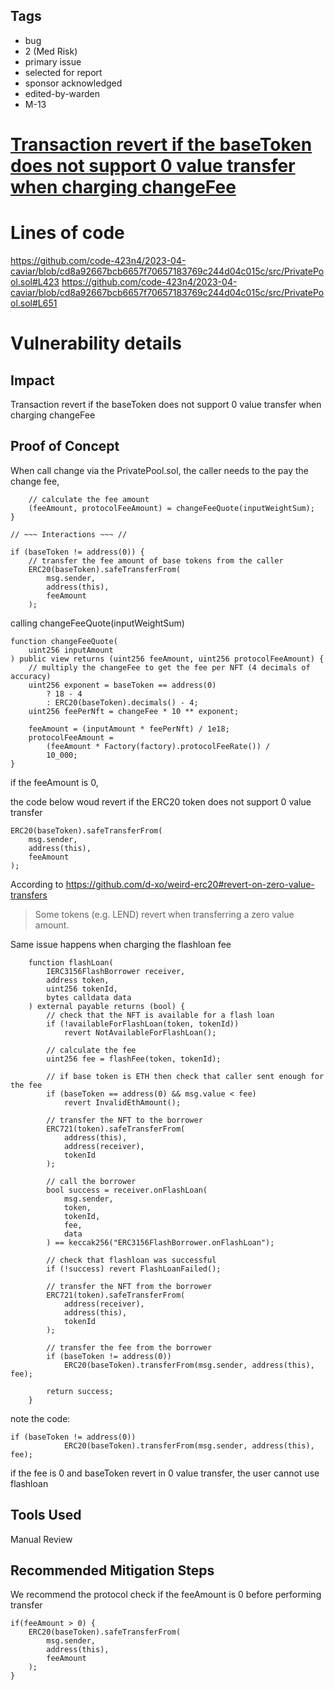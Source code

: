 ## Tags

- bug
- 2 (Med Risk)
- primary issue
- selected for report
- sponsor acknowledged
- edited-by-warden
- M-13

# [Transaction revert if the baseToken does not support 0 value transfer when charging changeFee](https://github.com/code-423n4/2023-04-caviar-findings/issues/278) 

# Lines of code

https://github.com/code-423n4/2023-04-caviar/blob/cd8a92667bcb6657f70657183769c244d04c015c/src/PrivatePool.sol#L423
https://github.com/code-423n4/2023-04-caviar/blob/cd8a92667bcb6657f70657183769c244d04c015c/src/PrivatePool.sol#L651


# Vulnerability details

## Impact

Transaction revert if the baseToken does not support 0 value transfer when charging changeFee

## Proof of Concept

When call change via the PrivatePool.sol, the caller needs to the pay the change fee,

```solidity
	// calculate the fee amount
	(feeAmount, protocolFeeAmount) = changeFeeQuote(inputWeightSum);
}

// ~~~ Interactions ~~~ //

if (baseToken != address(0)) {
	// transfer the fee amount of base tokens from the caller
	ERC20(baseToken).safeTransferFrom(
		msg.sender,
		address(this),
		feeAmount
	);
```

calling changeFeeQuote(inputWeightSum)

```solidity
function changeFeeQuote(
	uint256 inputAmount
) public view returns (uint256 feeAmount, uint256 protocolFeeAmount) {
	// multiply the changeFee to get the fee per NFT (4 decimals of accuracy)
	uint256 exponent = baseToken == address(0)
		? 18 - 4
		: ERC20(baseToken).decimals() - 4;
	uint256 feePerNft = changeFee * 10 ** exponent;

	feeAmount = (inputAmount * feePerNft) / 1e18;
	protocolFeeAmount =
		(feeAmount * Factory(factory).protocolFeeRate()) /
		10_000;
}
```

if the feeAmount is 0,

the code below woud revert if the ERC20 token does not support 0 value transfer

```solidity
ERC20(baseToken).safeTransferFrom(
	msg.sender,
	address(this),
	feeAmount
);
```

According to https://github.com/d-xo/weird-erc20#revert-on-zero-value-transfers

> Some tokens (e.g. LEND) revert when transferring a zero value amount.

Same issue happens when charging the flashloan fee

```solidity
    function flashLoan(
        IERC3156FlashBorrower receiver,
        address token,
        uint256 tokenId,
        bytes calldata data
    ) external payable returns (bool) {
        // check that the NFT is available for a flash loan
        if (!availableForFlashLoan(token, tokenId))
            revert NotAvailableForFlashLoan();

        // calculate the fee
        uint256 fee = flashFee(token, tokenId);

        // if base token is ETH then check that caller sent enough for the fee
        if (baseToken == address(0) && msg.value < fee)
            revert InvalidEthAmount();

        // transfer the NFT to the borrower
        ERC721(token).safeTransferFrom(
            address(this),
            address(receiver),
            tokenId
        );

        // call the borrower
        bool success = receiver.onFlashLoan(
            msg.sender,
            token,
            tokenId,
            fee,
            data
        ) == keccak256("ERC3156FlashBorrower.onFlashLoan");

        // check that flashloan was successful
        if (!success) revert FlashLoanFailed();

        // transfer the NFT from the borrower
        ERC721(token).safeTransferFrom(
            address(receiver),
            address(this),
            tokenId
        );

        // transfer the fee from the borrower
        if (baseToken != address(0))
            ERC20(baseToken).transferFrom(msg.sender, address(this), fee);

        return success;
    }
```

note the code:

```solidity
if (baseToken != address(0))
            ERC20(baseToken).transferFrom(msg.sender, address(this), fee);
```

if the fee is 0 and baseToken revert in 0 value transfer, the user cannot use flashloan

## Tools Used

Manual Review

## Recommended Mitigation Steps

We recommend the protocol check if the feeAmount is 0 before performing transfer

```solidity
if(feeAmount > 0) {
	ERC20(baseToken).safeTransferFrom(
		msg.sender,
		address(this),
		feeAmount
	);
}
```